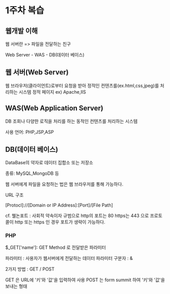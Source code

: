 
# 1주차 복습

## 웹개발 이해
웹 서버란 => 파일을 전달하는 친구

Web Server - WAS - DB(데이터 베이스)

## 웹 서버(Web Server)
웹 브라우저(클라이언트)로부터 요청을 받아 정적인 컨텐츠를(ex.html,css,jpeg)를 처리하는 시스템
정적 페이지
ex) Apache,IIS

## WAS(Web Application Server)
DB 조회나 다양한 로직을 처리를 하는 동적인 컨텐츠를 처리하는 시스템

사용 언어: PHP,JSP,ASP

## DB(데이터 베이스)
DataBase의 약자로 데이터 집합소 또는 저장소

종류: MySQL,MongoDB 등

웹 서버에게 파일을 요청하는 법은 웹 브라우저를 통해 가능하다.

URL 구조

[Protocl]://[Domain or IP Address]:[Port]/[File Path]

cf. 웰논포트 : 사회적 약속이자 규범으로 http의 포트는 80 https는 443 으로 프로토콜이 http 또는 https 인 경우 포트가 생략이 가능하다.



### PHP
$_GET['name']: GET Method 로 전달받은 파라미터

파라미터 : 사용자가 웹서버에게 전달하는 데이터
파라미터 구분자 : &

2가지 방법 : GET / POST

GET 은 URL에 '키'와 '값'을 입력하여 사용
POST 는 form summit 하여 '키'와 '값'을 보내는 형태


